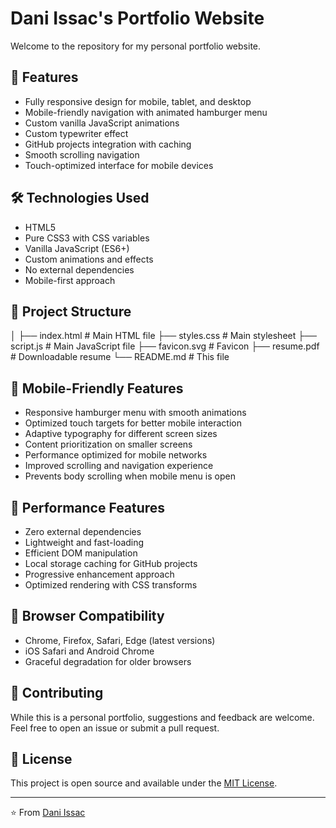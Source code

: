 # Dani Issac's Portfolio Website

Welcome to the repository for my personal portfolio website. 

## 🌟 Features

- Fully responsive design for mobile, tablet, and desktop
- Mobile-friendly navigation with animated hamburger menu
- Custom vanilla JavaScript animations
- Custom typewriter effect
- GitHub projects integration with caching
- Smooth scrolling navigation
- Touch-optimized interface for mobile devices

## 🛠 Technologies Used

- HTML5
- Pure CSS3 with CSS variables
- Vanilla JavaScript (ES6+)
- Custom animations and effects
- No external dependencies
- Mobile-first approach

## 📂 Project Structure
│
├── index.html         # Main HTML file
├── styles.css         # Main stylesheet
├── script.js          # Main JavaScript file
├── favicon.svg        # Favicon
├── resume.pdf         # Downloadable resume
└── README.md          # This file

## 📱 Mobile-Friendly Features

- Responsive hamburger menu with smooth animations
- Optimized touch targets for better mobile interaction
- Adaptive typography for different screen sizes
- Content prioritization on smaller screens
- Performance optimized for mobile networks
- Improved scrolling and navigation experience
- Prevents body scrolling when mobile menu is open

## 🚀 Performance Features

- Zero external dependencies
- Lightweight and fast-loading
- Efficient DOM manipulation
- Local storage caching for GitHub projects
- Progressive enhancement approach
- Optimized rendering with CSS transforms

## 🔄 Browser Compatibility

- Chrome, Firefox, Safari, Edge (latest versions)
- iOS Safari and Android Chrome
- Graceful degradation for older browsers

## 🤝 Contributing

While this is a personal portfolio, suggestions and feedback are welcome. Feel free to open an issue or submit a pull request.

## 📄 License

This project is open source and available under the [MIT License](LICENSE).

---

⭐️ From [Dani Issac](https://github.com/daniissac)
